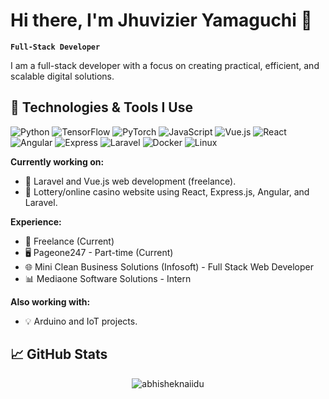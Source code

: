 # Hi there, I'm Jhuvizier Yamaguchi 👋  

**`Full-Stack Developer`**

I am a full-stack developer with a focus on creating practical, efficient, and scalable digital solutions.

## 🔧 Technologies & Tools I Use

![Python](https://img.shields.io/badge/Python-3776AB?style=flat&logo=python&logoColor=white)
![TensorFlow](https://img.shields.io/badge/TensorFlow-FF6F00?style=flat&logo=tensorflow&logoColor=white)
![PyTorch](https://img.shields.io/badge/PyTorch-EE4C2C?style=flat&logo=pytorch&logoColor=white)
![JavaScript](https://img.shields.io/badge/JavaScript-F7DF1E?style=flat&logo=javascript&logoColor=black)
![Vue.js](https://img.shields.io/badge/Vue.js-4FC08D?style=flat&logo=vue.js&logoColor=white)
![React](https://img.shields.io/badge/React-61DAFB?style=flat&logo=react&logoColor=black)
![Angular](https://img.shields.io/badge/Angular-DD0031?style=flat&logo=angular&logoColor=white)
![Express](https://img.shields.io/badge/Express-000000?style=flat&logo=express&logoColor=white)
![Laravel](https://img.shields.io/badge/Laravel-EA5028?style=flat&logo=laravel&logoColor=white)
![Docker](https://img.shields.io/badge/Docker-2496ED?style=flat&logo=docker&logoColor=white)
![Linux](https://img.shields.io/badge/Linux-FCC624?style=flat&logo=linux&logoColor=black)

**Currently working on:**
- 🚀 Laravel and Vue.js web development (freelance).
- 🎰 Lottery/online casino website using React, Express.js, Angular, and Laravel.

**Experience:**
- 💼 Freelance (Current)
- 🖥️ Pageone247 - Part-time (Current)
- 🌐 Mini Clean Business Solutions (Infosoft) - Full Stack Web Developer
- 📊 Mediaone Software Solutions - Intern

**Also working with:**
- 💡 Arduino and IoT projects.

## 📈 GitHub Stats

<p align="center"> <img src="https://github-readme-stats.vercel.app/api?username=Jzier7&show_icons=true&theme=gruvbox" alt="abhisheknaiidu" />
